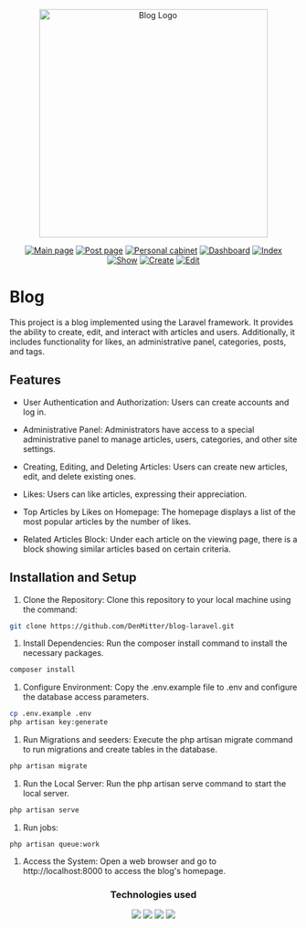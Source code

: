 <p align="center"><img src="https://i.ibb.co/HdSbwGZ/logo.png" width="400" alt="Blog Logo"></p>

<p align="center">
<a href="https://ibb.co/qBpBC2M"><img src="https://i.ibb.co/99j4qgv/main-page.png" alt="Main page"></a>
<a href="https://ibb.co/CQ37HRX"><img src="https://i.ibb.co/gMP9nQb/single-page.png" alt="Post page"></a>
<a href="https://ibb.co/RCHP6sM"><img src="https://i.ibb.co/CJct444/personal.png" alt="Personal cabinet"></a>
<a href="https://ibb.co/GC0RzKr"><img src="https://i.ibb.co/bXGS8Hj/dashboard.png" alt="Dashboard"></a>
<a href="https://ibb.co/d42Jt0H"><img src="https://i.ibb.co/G5LLXpF/users.png" alt="Index"></a>
<a href="https://ibb.co/MGbn2m8"><img src="https://i.ibb.co/4Yvy7Ly/post-show.png" alt="Show"></a>
<a href="https://ibb.co/3CcqN0B"><img src="https://i.ibb.co/5BCG5C1/post-create.png" alt="Create"></a>
<a href="https://ibb.co/mcdQgmc"><img src="https://i.ibb.co/1rshrp4/post-edit.png" alt="Edit"></a>
</p>

# Blog
This project is a blog implemented using the Laravel framework. It provides the ability to create, edit, and interact with articles and users. Additionally, it includes functionality for likes, an administrative panel, categories, posts, and tags.

## Features
- User Authentication and Authorization: Users can create accounts and log in.

- Administrative Panel: Administrators have access to a special administrative panel to manage articles, users, categories, and other site settings.

- Creating, Editing, and Deleting Articles: Users can create new articles, edit, and delete existing ones.

- Likes: Users can like articles, expressing their appreciation.

- Top Articles by Likes on Homepage: The homepage displays a list of the most popular articles by the number of likes.

- Related Articles Block: Under each article on the viewing page, there is a block showing similar articles based on certain criteria.

## <b>Installation and Setup</b>
1. Clone the Repository: Clone this repository to your local machine using the command:

```bash
git clone https://github.com/DenMitter/blog-laravel.git
```

1. Install Dependencies: Run the composer install command to install the necessary packages.
```bash
composer install
```

1. Configure Environment: Copy the .env.example file to .env and configure the database access parameters.
```bash
cp .env.example .env
php artisan key:generate
```

1. Run Migrations and seeders: Execute the php artisan migrate command to run migrations and create tables in the database.
```bash
php artisan migrate
```

1. Run the Local Server: Run the php artisan serve command to start the local server.
```bash
php artisan serve
```

1. Run jobs:
```
php artisan queue:work
```

1. Access the System: Open a web browser and go to http://localhost:8000 to access the blog's homepage.

<p>
    <div align="center">
        <h3>Technologies used</h3>
        <img src="https://img.shields.io/badge/-HTML-c58545?style=for-the-badge&logo=html5&logoColor=c58545&labelColor=282828">
        <img src="https://img.shields.io/badge/-Bootstrap-9754ed?style=for-the-badge&logo=bootstrap&logoColor=9754ed&labelColor=282828">
        <img src="https://img.shields.io/badge/-PHP-609ad3?style=for-the-badge&logo=php&logoColor=609ad3&labelColor=282828">
        <img src="https://img.shields.io/badge/-Laravel-df5065?style=for-the-badge&logo=laravel&logoColor=df5065&labelColor=282828">
    </div>
</p>
